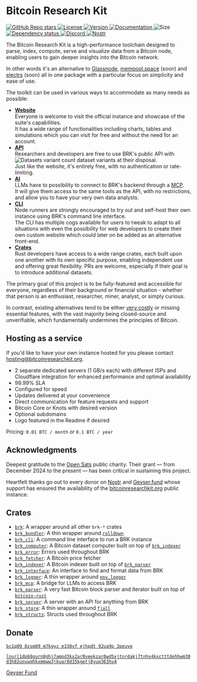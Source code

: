 # Bitcoin Research Kit

<p align="left">
  <a href="https://github.com/bitcoinresearchkit/brk">
    <img alt="GitHub Repo stars" src="https://img.shields.io/github/stars/bitcoinresearchkit/brk?style=social">
  </a>
  <a href="https://github.com/bitcoinresearchkit/brk/blob/main/LICENSE.md">
    <img src="https://img.shields.io/crates/l/brk" alt="License" />
  </a>
  <a href="https://crates.io/crates/brk">
    <img src="https://img.shields.io/crates/v/brk" alt="Version" />
  </a>
  <a href="https://docs.rs/brk">
    <img src="https://img.shields.io/docsrs/brk" alt="Documentation" />
  </a>
  <img src="https://img.shields.io/crates/size/brk" alt="Size" />
  <a href="https://deps.rs/crate/brk">
    <img src="https://deps.rs/crate/brk/latest/status.svg" alt="Dependency status">
  </a>
  <a href="https://discord.gg/HaR3wpH3nr">
    <img src="https://img.shields.io/discord/1350431684562124850?label=discord" alt="Discord" />
  </a>
  <a href="https://primal.net/p/nprofile1qqsfw5dacngjlahye34krvgz7u0yghhjgk7gxzl5ptm9v6n2y3sn03sqxu2e6">
    <img src="https://img.shields.io/badge/nostr-purple?link=https%3A%2F%2Fprimal.net%2Fp%2Fnprofile1qqsfw5dacngjlahye34krvgz7u0yghhjgk7gxzl5ptm9v6n2y3sn03sqxu2e6" alt="Nostr" />
  </a>
</p>

The Bitcoin Research Kit is a high-performance toolchain designed to parse, index, compute, serve and visualize data from a Bitcoin node, enabling users to gain deeper insights into the Bitcoin network.

In other words it's an alternative to [Glassnode](https://glassnode.com), [mempool.space](https://mempool.space/) (soon) and [electrs](https://github.com/romanz/electrs) (soon) all in one package with a particular focus on simplicity and ease of use.

The toolkit can be used in various ways to accommodate as many needs as possible:

- **[Website](https://bitview.space)** \
  Everyone is welcome to visit the official instance and showcase of the suite's capabilities. \
  It has a wide range of functionalities including charts, tables and simulations which you can visit for free and without the need for an account.
- **[API](https://github.com/bitcoinresearchkit/brk/tree/main/crates/brk_server#brk-server)** \
  Researchers and developers are free to use BRK's public API with ![Datasets variant count](https://img.shields.io/badge/dynamic/json?url=https%3A%2F%2Fbitcoinresearchkit.org%2Fapi%2Fvecs%2Fvec-count&query=%24&style=flat&label=%20&color=white) dataset variants at their disposal. \
  Just like the website, it's entirely free, with no authentication or rate-limiting.
- **[AI](https://github.com/bitcoinresearchkit/brk/blob/main/crates/brk_mcp/README.md#brk-mcp)** \
  LLMs have to possibility to connect to BRK's backend through a [MCP](https://modelcontextprotocol.io/introduction). \
  It will give them access to the same tools as the API, with no restrictions, and allow you to have your very own data analysts.
- **[CLI](https://crates.io/crates/brk_cli)** \
  Node runners are strongly encouraged to try out and self-host their own instance using BRK's command line interface. \
  The CLI has multiple cogs available for users to tweak to adapt to all situations with even the possibility for web developers to create their own custom website which could later on be added as an alternative front-end.
- **[Crates](https://crates.io/crates/brk)** \
  Rust developers have access to a wide range crates, each built upon one another with its own specific purpose, enabling independent use and offering great flexibility.
  PRs are welcome, especially if their goal is to introduce additional datasets.

The primary goal of this project is to be fully-featured and accessible for everyone, regardless of their background or financial situation - whether that person is an enthusiast, researcher, miner, analyst, or simply curious.

In contrast, existing alternatives tend to be either [very costly](https://studio.glassnode.com/pricing) or missing essential features, with the vast majority being closed-source and unverifiable, which fundamentally undermines the principles of Bitcoin.

## Hosting as a service

If you'd like to have your own instance hosted for you please contact [hosting@bitcoinresearchkit.org](mailto:hosting@bitcoinresearchkit.org).

- 2 separate dedicated servers (1 GB/s each) with different ISPs and Cloudflare integration for enhanced performance and optimal availability
- 99.99% SLA
- Configured for speed
- Updates delivered at your convenience
- Direct communication for feature requests and support
- Bitcoin Core or Knots with desired version
- Optional subdomains
- Logo featured in the Readme if desired

Pricing: `0.01 BTC / month` *or* `0.1 BTC / year`

## Acknowledgments

Deepest gratitude to the [Open Sats](https://opensats.org/) public charity. Their grant — from December 2024 to the present — has been critical in sustaining this project.

Heartfelt thanks go out to every donor on [Nostr](https://primal.net/p/npub1jagmm3x39lmwfnrtvxcs9ac7g300y3dusv9lgzhk2e4x5frpxlrqa73v44) and [Geyser.fund](https://geyser.fund/project/brk) whose support has ensured the availability of the [bitcoinresearchkit.org](https://bitcoinresearchkit.org) public instance.

## Crates

- [`brk`](https://crates.io/crates/brk): A wrapper around all other `brk-*` crates
- [`brk_bundler`](https://crates.io/crates/brk_bundler): A thin wrapper around [`rolldown`](https://rolldown.rs/)
- [`brk_cli`](https://crates.io/crates/brk_cli): A command line interface to run a BRK instance
- [`brk_computer`](https://crates.io/crates/brk_computer): A Bitcoin dataset computer built on top of [`brk_indexer`](https://crates.io/crates/brk_indexer)
- [`brk_error`](https://crates.io/crates/brk_error): Errors used throughout BRK
- [`brk_fetcher`](https://crates.io/crates/brk_fetcher): A Bitcoin price fetcher
- [`brk_indexer`](https://crates.io/crates/brk_indexer): A Bitcoin indexer built on top of [`brk_parser`](https://crates.io/crates/brk_parser)
- [`brk_interface`](https://crates.io/crates/brk_interface): An interface to find and format data from BRK
- [`brk_logger`](https://crates.io/crates/brk_logger): A thin wrapper around [`env_logger`](https://crates.io/crates/env_logger)
- [`brk_mcp`](https://crates.io/crates/brk_mcp): A bridge for LLMs to access BRK
- [`brk_parser`](https://crates.io/crates/brk_parser): A very fast Bitcoin block parser and iterator built on top of [`bitcoin-rust`](https://crates.io/crates/bitcoin)
- [`brk_server`](https://crates.io/crates/brk_server): A server with an API for anything from BRK
- [`brk_store`](https://crates.io/crates/brk_store): A thin wrapper around [`fjall`](https://crates.io/crates/fjall)
- [`brk_structs`](https://crates.io/crates/brk_structs): Structs used throughout BRK

## Donate

[`bc1q09 8zsm89 m7kgyz e338vf ejhpdt 92ua9p 3peuve`](bitcoin:bc1q098zsm89m7kgyze338vfejhpdt92ua9p3peuve)

[`lnurl1dp68gurn8ghj7ampd3kx2ar0veekzar0wd5xjtnrdakj7tnhv4kxctttdehhwm30d3h82unvwqhkxmmww3jkuar8d35kgetj8yuq363hv4`](lightning:lnurl1dp68gurn8ghj7ampd3kx2ar0veekzar0wd5xjtnrdakj7tnhv4kxctttdehhwm30d3h82unvwqhkxmmww3jkuar8d35kgetj8yuq363hv4)

[Geyser Fund](https://geyser.fund/project/brk)
